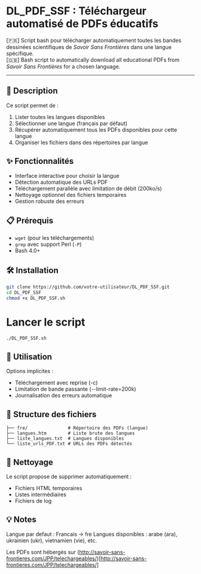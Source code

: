 # DL_PDF_SSF : Téléchargeur automatisé de PDFs éducatifs

[🇫🇷] Script bash pour télécharger automatiquement toutes les bandes dessinées scientifiques de *Savoir Sans Frontières* dans une langue spécifique.  
[🇬🇧] Bash script to automatically download all educational PDFs from *Savoir Sans Frontières* for a chosen language.

---

## 📝 Description
Ce script permet de :
1. Lister toutes les langues disponibles
2. Sélectionner une langue (français par défaut)
3. Récupérer automatiquement tous les PDFs disponibles pour cette langue
4. Organiser les fichiers dans des répertoires par langue

## ✨ Fonctionnalités
- Interface interactive pour choisir la langue
- Détection automatique des URLs PDF
- Téléchargement parallèle avec limitation de débit (200ko/s)
- Nettoyage optionnel des fichiers temporaires
- Gestion robuste des erreurs

## 📋 Prérequis
- `wget` (pour les téléchargements)
- `grep` avec support Perl (`-P`)
- Bash 4.0+

## 🛠 Installation
```bash
git clone https://github.com/votre-utilisateur/DL_PDF_SSF.git
cd DL_PDF_SSF
chmod +x DL_PDF_SSF.sh
```
# Lancer le script
```bash
./DL_PDF_SSF.sh
```

## 🚀 Utilisation
Options implicites :
- Téléchargement avec reprise (-c)
- Limitation de bande passante (--limit-rate=200k)
- Journalisation des erreurs automatique

## 📂 Structure des fichiers
```
├── fre/               # Répertoire des PDFs (langue)
├── langues.htm        # Liste brute des langues
├── liste_langues.txt  # Langues disponibles
└── liste_urls_PDF.txt # URLs des PDFs détectés
```

## 🧹 Nettoyage
Le script propose de supprimer automatiquement :
- Fichiers HTML temporaires
- Listes intermédiaires
- Fichiers de log

## 💡 Notes
Langue par defaut : Francais -> fre
Langues disponibles : arabe (ara), ukrainien (ukr), vietnamien (vie), etc.

Les PDFs sont hébergés sur (http://savoir-sans-frontieres.com/JPP/telechargeables/)[http://savoir-sans-frontieres.com/JPP/telechargeables/]
